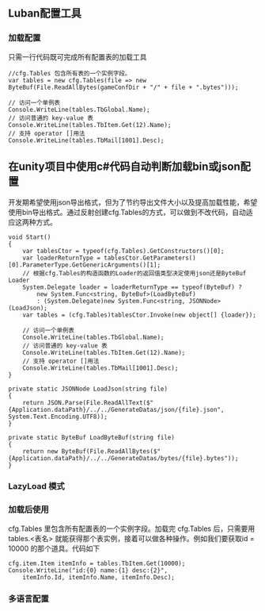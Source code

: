 ## Luban配置工具

### 加载配置

只需一行代码既可完成所有配置表的加载工具
```CSharp
//cfg.Tables 包含所有表的一个实例字段。
var tables = new cfg.Tables(file => new ByteBuf(File.ReadAllBytes(gameConfDir + "/" + file + ".bytes")));

// 访问一个单例表
Console.WriteLine(tables.TbGlobal.Name);
// 访问普通的 key-value 表
Console.WriteLine(tables.TbItem.Get(12).Name);
// 支持 operator []用法
Console.WriteLine(tables.TbMail[1001].Desc);
```

## 在unity项目中使用c#代码自动判断加载bin或json配置
开发期希望使用json导出格式，但为了节约导出文件大小以及提高加载性能，希望使用bin导出格式。通过反射创建cfg.Tables的方式，可以做到不改代码，自动适应这两种方式。

```CSharp
void Start()
{
    var tablesCtor = typeof(cfg.Tables).GetConstructors()[0];
    var loaderReturnType = tablesCtor.GetParameters()[0].ParameterType.GetGenericArguments()[1];
    // 根据cfg.Tables的构造函数的Loader的返回值类型决定使用json还是ByteBuf Loader
    System.Delegate loader = loaderReturnType == typeof(ByteBuf) ?
        new System.Func<string, ByteBuf>(LoadByteBuf)
        : (System.Delegate)new System.Func<string, JSONNode>(LoadJson);
    var tables = (cfg.Tables)tablesCtor.Invoke(new object[] {loader});

    // 访问一个单例表
    Console.WriteLine(tables.TbGlobal.Name);
    // 访问普通的 key-value 表
    Console.WriteLine(tables.TbItem.Get(12).Name);
    // 支持 operator []用法
    Console.WriteLine(tables.TbMail[1001].Desc);
}

private static JSONNode LoadJson(string file)
{
    return JSON.Parse(File.ReadAllText($"{Application.dataPath}/../../GenerateDatas/json/{file}.json", System.Text.Encoding.UTF8));
}

private static ByteBuf LoadByteBuf(string file)
{
    return new ByteBuf(File.ReadAllBytes($"{Application.dataPath}/../../GenerateDatas/bytes/{file}.bytes"));
}
```

### LazyLoad 模式


### 加载后使用
cfg.Tables 里包含所有配置表的一个实例字段。加载完 cfg.Tables 后，只需要用 tables.<表名> 就能获得那个表实例，接着可以做各种操作。例如我们要获取id = 10000 的那个道具。代码如下
```CSharp
cfg.item.Item itemInfo = tables.TbItem.Get(10000);
Console.WriteLine("id:{0} name:{1} desc:{2}", 
    itemInfo.Id, itemInfo.Name, itemInfo.Desc);
```

### 多语言配置
